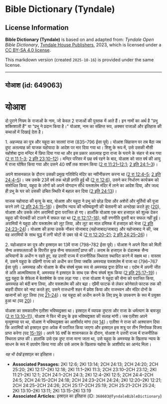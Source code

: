 # Bible Dictionary (Tyndale)

## License Information

**Bible Dictionary (Tyndale)** is based on and adapted from: _Tyndale Open Bible Dictionary_, [Tyndale House Publishers](https://tyndaleopenresources.com/), 2023, which is licensed under a [CC BY-SA 4.0 license](https://creativecommons.org/licenses/by-sa/4.0/legalcode.en).

This markdown version (created `2025-10-16`) is provided under the same license.



--------------------------------

## योआश (id: 649063)

योआश
====

दो पुराने नियम के राजाओं के नाम, जो केवल 2 राजाओं की पुस्तक में आते हैं। इन नामों का अर्थ है "प्रभु शक्तिशाली हैं" या "प्रभु ने प्रदान किया है।" योआश, नाम का संक्षिप्त रूप, अक्सर राजाओं और इतिहास की कथाओं में दिखाई देता है।

1\. अहज्याह का पुत्र और यहूदा का सातवां राजा (835–796 ईसा पूर्व)। योआश सिंहासन पर तब बैठा जब दुष्ट अतल्याह को याजक यहोयादा के आदेश पर मार दिया गया था। शिशु के रूप में, उसे उसकी मौसी यहोशेबा द्वारा मन्दिर में छिपा दिया गया था और इस प्रकार अतल्याह द्वारा राजा के घराने के संहार से बच गया ([2 रा 11:1–3](https://ref.ly/2Kgs11:1-2Kgs11:3); [2 इति 23:10–12](https://ref.ly/2Chr23:10-2Chr23:12))। मन्दिर परिसर में छह वर्ष रहने के बाद, योआश को सात वर्ष की आयु में राजा घोषित किया गया और उसने 40 वर्षों तक शासन किया ([2 रा 11:21–12:1](https://ref.ly/2Kgs11:21-2Kgs12:1); [2 इति 24:1–3](https://ref.ly/2Chr24:1-2Chr24:3))।

अपने शासनकाल के दौरान उसकी प्रमुख गतिविधि मंदिर का नवीनीकरण करना था ([2 रा 12:4–5](https://ref.ly/2Kgs12:4-2Kgs12:5); [2 इति 24:4–5](https://ref.ly/2Chr24:4-2Chr24:5))। जब उसके 23वें वर्ष तक थोड़ी प्रगति हुई थी ([2 रा 12:6](https://ref.ly/2Kgs12:6)), उसने कर निर्धारण कार्यक्रम को संशोधित किया, यहूदा के लोगों को अपने योगदान सीधे यरूशलेम मंदिर में लाने का आदेश दिया, और जल्द ही प्रभु के घर को उसकी उचित स्थिति में बहाल कर दिया ([2 इति 24:13](https://ref.ly/2Chr24:13))।

याजक यहोयादा की मृत्यु के बाद, योआश और यहूदा ने प्रभु को छोड़ दिया और अशेरों और मूर्तियों की पूजा करने लगे ([2 इति 24:15–18](https://ref.ly/2Chr24:15-2Chr24:18))। ईश्वरीय न्याय की भविष्यद्वाणी की चेतावनी को अनदेखा करते हुए ([20](https://ref.ly/2Chr24:20)), योआश और उसके लोग अरामियों द्वारा पराजित हो गए। हालाँकि योआश एक बार हजाएल को शुल्क देकर यहूदा की घेराबंदी को टालने में सफल रहा था ([2 रा 12:17–18](https://ref.ly/2Kgs12:17-2Kgs12:18)), वही रणनीति दूसरी बार सफल नहीं हुई। अरामियों ने यहूदा और यरूशलेम को लूट लिया, और लूट का माल दमिश्क में हजाएल को भेजा ([2 इति 24:23–24](https://ref.ly/2Chr24:23-2Chr24:24))। योआश की हत्या उसके नौकर योजाबाद (यहोजाबाद/जाबाद) और यहोजाबाद ने की, जब वह अरामियों के साथ युद्ध में लगी चोटों से उबर रहे थे ([2 रा 12:20–21](https://ref.ly/2Kgs12:20-2Kgs12:21); [2 इति 24:25–26](https://ref.ly/2Chr24:25-2Chr24:26))।

2\. यहोआहाज का पुत्र और इस्राएल का 13वें राजा (798–782 ईसा पूर्व)। योआश ने अपने पिता को मिली सैन्य असफलताओं के विपरीत कुछ सैन्य सफलताएँ प्राप्त कीं। अराम के हजाएल के दंडात्मक सैन्य अभियानों के अधीन न रहते हुए, वह उत्तरी राज्य में राजनीतिक स्थिरता स्थापित करने में सक्षम था। वास्तव में, उसने यहूदा के दक्षिणी राज्य को अधीन कर लिया जबकि अमस्याह यरूशलेम में राजा था (796–767 ईसा पूर्व)। अमस्याह और योआश के बीच संघर्ष मुख्य रूप से अमस्याह द्वारा प्रेरित था। एदोम में अपनी जीत से अति आत्मविश्वास में, अमस्याह ने इस्राएल के साथ एक सैन्य संघर्ष शुरू किया ([2 इति 25:17–19](https://ref.ly/2Chr25:17-2Chr25:19))। युद्ध यहूदा के शेफेला में बेतशेमेश के पास लड़ा गया। राजा योआश ने यहूदा की सेना को पराजित किया, अमस्याह को बंदी बना लिया, और यरूशलेम की ओर बढ़ा। एप्रैमी फाटक से लेकर कोनेवाले फाटक तक की बाहरी दीवार को नष्ट करते हुए, उसने राजधानी शहर में प्रवेश किया और राजभवन और मंदिर दोनों के खजानों को लूट लिया (पद [21–24](https://ref.ly/2Chr25:21-2Chr25:24))। वह यहूदा को अधीन करने के लिए प्रभु के उपकरण के रूप में प्रयुक्त हुआ था (पद [20](https://ref.ly/2Chr25:20))।

योआश का समकालीन एलीशा भविष्यद्वक्ता था। इस्राएल में व्यापक दुष्टता और राजा के धर्मत्याग के बावजूद ([2 रा 13:10–11](https://ref.ly/2Kgs13:10-2Kgs13:11)), योआश ने फिर भी प्रभु के इस भविष्यद्वक्ता की सलाह मांगी। जब एलीशा अपने मृत्युशय्या पर था, योआश ने भविष्यद्वक्ता का आशीर्वाद मांगा (पद [14](https://ref.ly/2Kgs13:14))। एलीशा ने राजा को आश्वासन दिया कि अरामियों को इस्राएल द्वारा अपेक में पराजित किया जाएगा और इस्राएल इस शत्रु पर तीन निर्णायक विजय प्राप्त करेगा (पद [15–19](https://ref.ly/2Kgs13:15-2Kgs13:19))। अपने 16 वर्षों के शासनकाल के दौरान, योआश ने उत्तरी राज्य में राजनीतिक स्थिरता प्राप्त की। हालांकि उसे एक दुष्ट राजा माना जाता था, उसे यहूदा के अमस्याह के खिलाफ न्याय के साधन के रूप में उपयोग किया गया और उसे अराम के खिलाफ यहोवा के आशीर्वाद का आनंद मिला।

*यह भी देखें* इस्राएल का इतिहास।

* **Associated Passages:** 2KI 12:6; 2KI 13:14; 2CH 24:13; 2CH 24:20; 2CH 25:20; 2KI 12:17–2KI 12:18; 2KI 11:1–2KI 11:3; 2CH 23:10–2CH 23:12; 2KI 11:21–2KI 12:1; 2CH 24:1–2CH 24:3; 2KI 12:4–2KI 12:5; 2CH 24:4–2CH 24:5; 2CH 24:15–2CH 24:18; 2CH 24:23–2CH 24:24; 2KI 12:20–2KI 12:21; 2CH 24:25–2CH 24:26; 2CH 25:17–2CH 25:19; 2CH 25:21–2CH 25:24; 2KI 13:10–2KI 13:11; 2KI 13:15–2KI 13:19
* **Associated Articles:** इस्राएल का इतिहास  (ID: `368603@TyndaleBibleDictionary`)

